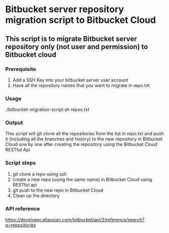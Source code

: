 # Bitbucket server repository migration script to Bitbucket Cloud

## This script is to migrate Bitbucket server repository only (not user and permission) to Bitbucket cloud

### Prerequisite
1. Add a SSH Key into your bitbucket server user account
2. Have all the repository names that you want to migrate in repo.txt

### Usage
./bitbucket-migration-script.sh repos.txt

### Output
This script will git clone all the repositories from the list in repo.txt and push it (including all the branches and history) to the new repository in Bitbucket Cloud one by one after creating the repository using the Bitbucket Cloud RESTful Api

### Script steps
1. git clone a repo using ssh
2. create a new repo (using the same name) in Bitbucket Cloud using RESTful api
3. git push to the new repo in Bitbucket Cloud
4. Clean up the directory

### API reference
https://developer.atlassian.com/bitbucket/api/2/reference/search?q=repositories
